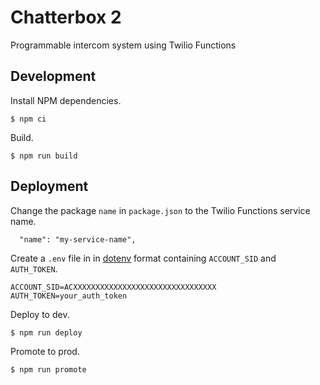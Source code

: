 # Chatterbox 2
Programmable intercom system using Twilio Functions

## Development
Install NPM dependencies.
```
$ npm ci
```

Build.
```
$ npm run build
```

## Deployment
Change the package `name` in `package.json` to the Twilio Functions service name.
```
  "name": "my-service-name",
```

Create a `.env` file in in [dotenv](https://www.npmjs.com/package/dotenv) format containing `ACCOUNT_SID` and `AUTH_TOKEN`.
```
ACCOUNT_SID=ACXXXXXXXXXXXXXXXXXXXXXXXXXXXXXXXX
AUTH_TOKEN=your_auth_token
```

Deploy to dev.
```
$ npm run deploy
```

Promote to prod.
```
$ npm run promote
```
